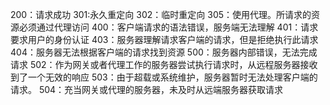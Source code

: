 200：请求成功
301:永久重定向
302：临时重定向
305：使用代理。所请求的资源必须通过代理访问
400：客户端请求的语法错误，服务端无法理解
401：请求要求用户的身份认证
403：服务器理解请求客户端的请求，但是拒绝执行此请求
404：服务器无法根据客户端的请求找到资源
500：服务器内部错误，无法完成请求
502：作为网关或者代理工作的服务器尝试执行请求时，从远程服务器接收到了一个无效的响应
503：由于超载或系统维护，服务器暂时无法处理客户端的请求。
504：充当网关或代理的服务器，未及时从远端服务器获取请求
